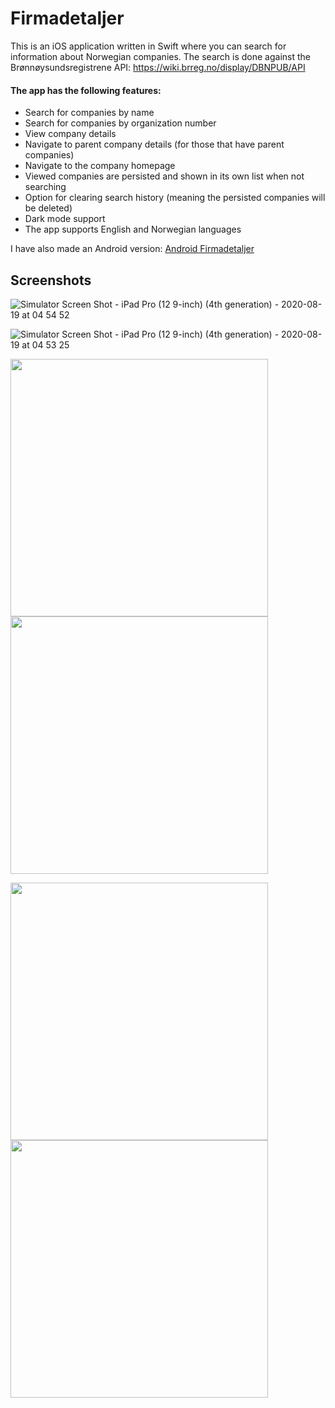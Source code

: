 # Firmadetaljer

This is an iOS application written in Swift where you can search for information about Norwegian companies. The search is done against the Brønnøysundsregistrene API: https://wiki.brreg.no/display/DBNPUB/API

#### The app has the following features:

- Search for companies by name
- Search for companies by organization number
- View company details
- Navigate to parent company details (for those that have parent companies)
- Navigate to the company homepage
- Viewed companies are persisted and shown in its own list when not searching
- Option for clearing search history (meaning the persisted companies will be deleted)
- Dark mode support
- The app supports English and Norwegian languages

I have also made an Android version: [Android Firmadetaljer](https://github.com/fredrik9000/Firmadetaljer_Android)

## Screenshots

![Simulator Screen Shot - iPad Pro (12 9-inch) (4th generation) - 2020-08-19 at 04 54 52](https://user-images.githubusercontent.com/13121494/90586914-8d6ae580-e1d8-11ea-8b6c-d22f0832918a.png)

![Simulator Screen Shot - iPad Pro (12 9-inch) (4th generation) - 2020-08-19 at 04 53 25](https://user-images.githubusercontent.com/13121494/90586921-90fe6c80-e1d8-11ea-94c1-0719dcbeff22.png)

<p float="left">
  <img src="https://user-images.githubusercontent.com/13121494/90586926-92c83000-e1d8-11ea-89f8-bf2e8ad96791.png" width="412" />
  <img src="https://user-images.githubusercontent.com/13121494/90586925-922f9980-e1d8-11ea-8e86-9cbfd31d2254.png" width="412" /> 
</p>

<p float="left">
  <img src="https://user-images.githubusercontent.com/13121494/90586924-922f9980-e1d8-11ea-9c22-ef136c9083b0.png" width="412" />
  <img src="https://user-images.githubusercontent.com/13121494/90586923-91970300-e1d8-11ea-8422-1c08c5ede3f3.png" width="412" /> 
</p>

